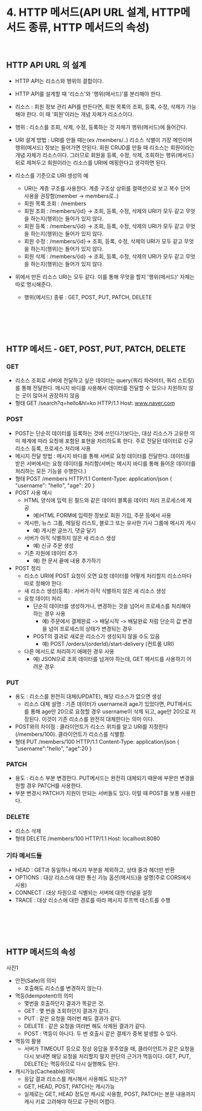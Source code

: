 # 4. HTTP 메서드(API URL 설계, HTTP메서드 종류, HTTP 메서드의 속성)

<br/>

## HTTP API URL 의 설계

- HTTP API는 리소스와 행위의 결합이다.
- HTTP API를 설계할 때 '리소스'와 '행위(메서드)'를 분리해야 한다.
- 리소스 : 회원 정보 관리 API를 만든다면, 회원 목록의 조회, 등록, 수정, 삭제가 가능해야 한다. 이 때 '회원'이라는 개념 자체가 리소스이다.
- 행위 : 리소스를 조회, 삭제, 수정, 등록하는 것 자체가 행위(메서드)에 들어간다.

- URI 설계 방법 : URI를 만들 때는(ex /members/..) 리소스 식별이 가장 메인이며 행위(메서드) 정보는 들어가면 안된다. 회원 CRUD를 만들 때 리소스는 회원이라는 개념 자체가 리소스이다. 그러므로 회원을 등록, 수정, 삭제, 조회하는 행위(메서드) 뒤로 제쳐두고 회원이라는 리소스를 URI에 매핑한다고 생각하면 된다.

- 리소스를 기준으로 URI 생성의 예

  - URI는 계층 구조를 사용한다. 계층 구조상 상위를 컬렉션으로 보고 복수 단어 사용을 권장함(member -> members로..)
  - 회원 목록 조회 : /members
  - 회원 조회 : /members/{id} -> 조회, 등록, 수정, 삭제의 URI가 모두 같고 무엇을 하는지(행위)는 들어가 있지 않다.
  - 회원 등록 : /members/{id} -> 조회, 등록, 수정, 삭제의 URI가 모두 같고 무엇을 하는지(행위)는 들어가 있지 않다.
  - 회원 수정 : /members/{id}-> 조회, 등록, 수정, 삭제의 URI가 모두 같고 무엇을 하는지(행위)는 들어가 있지 않다.
  - 회원 삭제 : /members/{id} -> 조회, 등록, 수정, 삭제의 URI가 모두 같고 무엇을 하는지(행위)는 들어가 있지 않다.

- 위에서 만든 리소스 URI는 모두 같다. 이를 통해 무엇을 할지 '행위(메서드)' 자체는 따로 명시해준다.
  - 행위(메서드) 종류 : GET, POST, PUT, PATCH, DELETE

<br/><br/><br/><br/>

## HTTP 메서드 - GET, POST, PUT, PATCH, DELETE

### GET

- 리소스 조회로 서버에 전달하고 싶은 데이터는 query(쿼리 파라미터, 쿼리 스트링)를 통해 전달한다. 메시지 바디를 사용해서 데이터를 전달할 수 있으나 지원하지 않는 곳이 많아서 권장하지 않음
- 형태
       GET /search?q=hello&hl=ko HTTP/1.1 Host: www.naver.com

### POST

- POST는 단순히 데이터를 등록하는 것에 쓰인다기보다는, 대상 리소스가 고유한 의미 체계에 따라 요청에 포함된 표현을 처리하도록 한다. 주로 전달된 데이터로 신규 리소스 등록, 프로세스 처리에 사용
- 메시지 전달 방법 : 메시지 바디를 통해 서버로 요청 데이터를 전달한다. 데이터를 받은 서버에서는 요청 데이터를 처리함(서버는 메시지 바디를 통해 들어온 데이터를 처리하는 모든 기능을 수행한다.)
- 형태
  POST /members HTTP/1.1
  Content-Type: application/json
  {
  "username": "hello",
  "age": 20
  }
- POST 사용 예시
  - HTML 양식에 입력 된 필드와 같은 데이터 블록을 데이터 처리 프로세스에 제공
    - 예)HTML FORM에 입력한 정보로 회원 가입, 주문 등에서 사용
  - 게시판, 뉴스 그룹, 메일링 리스트, 블로그 또는 유사한 기사 그룹에 메시지 게시
    - 예) 게시판 글쓰기, 댓글 달기
  - 서버가 아직 식별하지 않은 새 리소스 생성
    - 예) 신규 주문 생성
  - 기존 자원에 데이터 추가
    - 예) 한 문서 끝에 내용 추가하기
- POST 정리
  - 리소스 URI에 POST 요청이 오면 요청 데이터를 어떻게 처리할지 리소스마다 따로 정해야 한다.
  - 새 리소스 생성(등록) : 서버가 아직 식별하지 않은 새 리소스 생성
  - 요청 데이터 처리
    - 단순히 데이터를 생성하거나, 변경하는 것을 넘어서 프로세스를 처리해야 하는 경우 사용
      - 예) 주문에서 결제완료 -> 배달시작 -> 배달완료 처럼 단순히 값 변경을 넘어 프로세스의 상태가 변경되는 경우
    - POST의 결과로 새로운 리소스가 생성되지 않을 수도 있음
      - 예) POST /orders/{orderId}/start-delivery (컨트롤 URI)
  - 다른 메서드로 처리하기 애매한 경우 사용
    - 예) JSON으로 조회 데이터를 넘겨야 하는데, GET 메서드를 사용하기 어려운 경우

### PUT

- 용도 : 리소스를 완전히 대체(UPDATE), 해당 리소스가 없으면 생성
  - 리소스 대체 설명 : 기존 데이터가 username과 age가 있었다면, PUT메서드를 통해 age만 20으로 요청할 경우 username이 삭제 되고, age만 20으로 저장된다. 이것이 기존 리소스를 완전히 대체한다는 의미 이다.
- POST와의 차이점 : 클라이언트가 리소스 위치를 알고 URI를 지정한다(/members/100). 클라이언트가 리소스를 식별함.
- 형태
  PUT /members/100 HTTP/1.1
  Content-Type: application/json
  {
  "username":"hello",
  "age":20
  }

### PATCH

- 용도 : 리소스 부분 변경한다. PUT메서드는 완전히 대체되기 때문에 부문만 변경을 원할 경우 PATCH를 사용한다.
- 부분 변경시 PATCH가 지원이 안되는 서버들도 있다. 이럴 때 POST를 보통 사용한다.

### DELETE

- 리소스 삭제
- 형태
  DELETE /members/100 HTTP/1.1
  Host: localhost:8080

### 기타 메서드들

- HEAD : GET과 동일하나 메시지 부분을 제외하고, 상태 줄과 헤더만 반환
- OPTIONS : 대상 리소스에 대한 통신 가능 옵션(메서드)을 설명(주로 CORS에서 사용)
- CONNECT : 대상 자원으로 식별되는 서버에 대한 터널을 설정
- TRACE : 대상 리소스에 대한 경로를 따라 메시지 루프백 테스트를 수행

<br/><br/><br/><br/>

## HTTP 메서드의 속성

사진1

- 안전(Safe)의 의미
  - 호출해도 리소스를 변경하지 않는다.
- 멱등(Idempotent)의 의미
  - 몇번을 호출하던지 결과가 똑같은 것.
  - GET : 몇 번을 조회하던지 결과가 같다.
  - PUT : 같은 요청을 여러번 해도 결과가 같다.
  - DELETE : 같은 요청을 여러번 해도 삭제된 결과가 같다.
  - POST : 멱등이 아니다. 두 번 호출시 같은 결제가 중복 발생할 수 있다.
- 멱등의 활용
  - 서버가 TIMEOUT 등으로 정상 응답을 못주었을 때, 클라이언트가 같은 요청을 다시 보내면 해당 요청을 처리할지 말지 판단의 근거가 멱등이다. GET, PUT, DELETE는 멱등하므로 다시 실행해도 된다.
- 캐시가능(Cacheable)의미
  - 응답 결과 리소스를 캐시해서 사용해도 되는가?
  - GET, HEAD, POST, PATCH는 캐시가능
  - 실제로는 GET, HEAD 정도만 캐시로 사용함, POST, PATCH는 본문 내용까지 캐시 키로 고려해야 하므로 구현이 어렵다.
